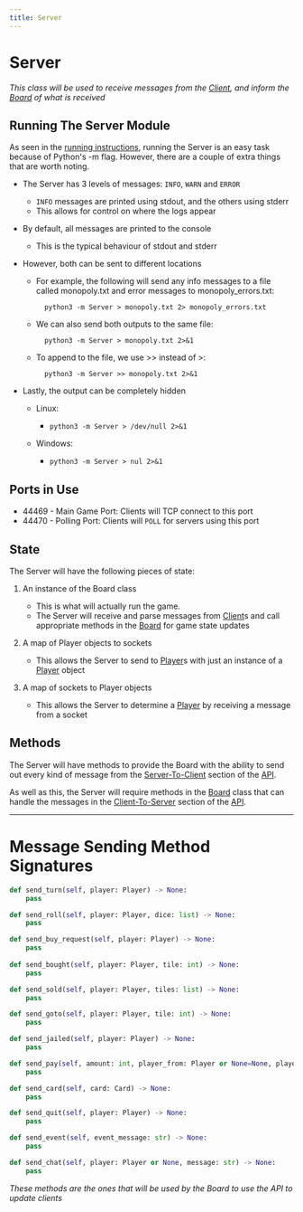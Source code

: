 ```yaml
---
title: Server
---
```


# Server
*This class will be used to receive messages from the [Client][1], and inform the [Board][2] of what is received*

## Running The Server Module
As seen in the [running instructions](.#running-the-game), running the Server is an easy task because of Python's -m flag.
However, there are a couple of extra things that are worth noting.

- The Server has 3 levels of messages: `INFO`, `WARN` and `ERROR`
    - `INFO` messages are printed using stdout, and the others using stderr
    - This allows for control on where the logs appear
    
- By default, all messages are printed to the console
    - This is the typical behaviour of stdout and stderr
    
- However, both can be sent to different locations
    - For example, the following will send any info messages to a file called monopoly.txt and error messages to monopoly_errors.txt:  
      ```
        python3 -m Server > monopoly.txt 2> monopoly_errors.txt
      ```
    - We can also send both outputs to the same file:  
      ```
        python3 -m Server > monopoly.txt 2>&1
      ```
    - To append to the file, we use >> instead of >:  
      ```
        python3 -m Server >> monopoly.txt 2>&1
      ```
      
- Lastly, the output can be completely hidden
    - Linux:
        - ```python3 -m Server > /dev/null 2>&1```

    - Windows:
        - ```python3 -m Server > nul 2>&1```

## Ports in Use
- 44469 - Main Game Port: Clients will TCP connect to this port
- 44470 - Polling Port: Clients will `POLL` for servers using this port

## State
The Server will have the following pieces of state:

1. An instance of the Board class
    - This is what will actually run the game.
    - The Server will receive and parse messages from [Client][1]s and call appropriate methods in the [Board][2] for game state updates
    
2. A map of Player objects to sockets
    - This allows the Server to send to [Player][3]s with just an instance of a [Player][3] object

3. A map of sockets to Player objects
    - This allows the Server to determine a [Player][3] by receiving a message from a socket
    
## Methods
The Server will have methods to provide the Board with the ability to send out every kind of message from the [Server-To-Client](https://crnbrdrck.github.io/Monopoly/API#server-to-client-commands) section of the [API][4].

As well as this, the Server will require methods in the [Board][2] class that can handle the messages in the [Client-To-Server](https://crnbrdrck.github.io/Monopoly/API#client-to-server-commands) section of the [API][4].

---

# Message Sending Method Signatures
```python
def send_turn(self, player: Player) -> None:
    pass

def send_roll(self, player: Player, dice: list) -> None:
    pass

def send_buy_request(self, player: Player) -> None:
    pass
    
def send_bought(self, player: Player, tile: int) -> None:
    pass

def send_sold(self, player: Player, tiles: list) -> None:
    pass

def send_goto(self, player: Player, tile: int) -> None:
    pass

def send_jailed(self, player: Player) -> None:
    pass

def send_pay(self, amount: int, player_from: Player or None=None, player_to: Player or None=None) -> None:
    pass

def send_card(self, card: Card) -> None:
    pass

def send_quit(self, player: Player) -> None:
    pass

def send_event(self, event_message: str) -> None:
    pass

def send_chat(self, player: Player or None, message: str) -> None:
    pass
```

_These methods are the ones that will be used by the Board to use the API to update clients_

[1]: https://crnbrdrck.github.io/Monopoly/Client
[2]: https://crnbrdrck.github.io/Monopoly/Board
[3]: https://crnbrdrck.github.io/Monopoly/Player
[4]: https://crnbrdrck.github.io/Monopoly/API
